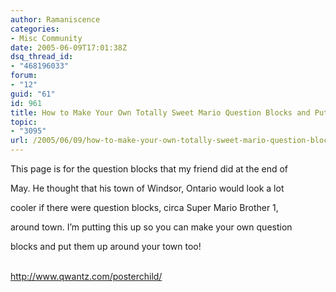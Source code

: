 ```yaml
---
author: Ramaniscence
categories:
- Misc Community
date: 2005-06-09T17:01:38Z
dsq_thread_id:
- "468196033"
forum:
- "12"
guid: "61"
id: 961
title: How to Make Your Own Totally Sweet Mario Question Blocks and Put Them Up Around
topic:
- "3095"
url: /2005/06/09/how-to-make-your-own-totally-sweet-mario-question-blocks-and-put-them-up-around/
---
```


This page is for the question blocks that my friend did at the end of
  
May. He thought that his town of Windsor, Ontario would look a lot
  
cooler if there were question blocks, circa Super Mario Brother 1,
  
around town. I&#8217;m putting this up so you can make your own question
  
blocks and put them up around your town too!

<a target="_blank" href="http://www.qwantz.com/posterchild/"><br /> http://www.qwantz.com/posterchild/</a>